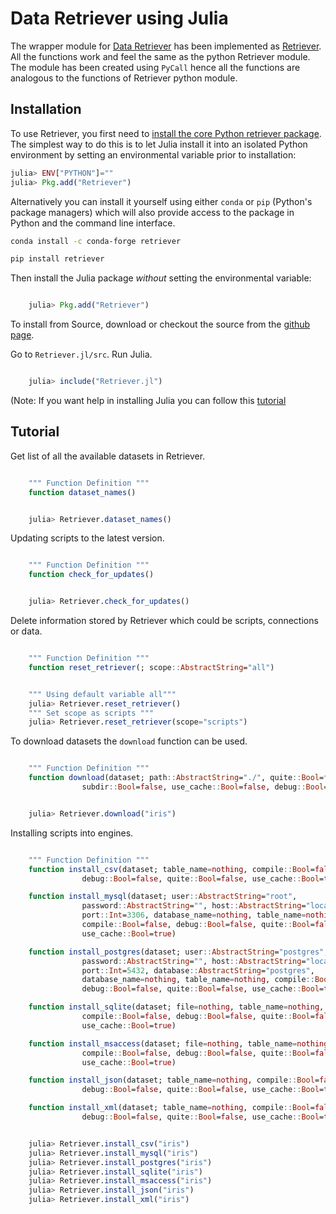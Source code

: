 # Data Retriever using Julia

The wrapper module for [Data Retriever](https://www.data-retriever.org) has been implemented as [Retriever](https://github.com/weecology/Retriever.jl.git).
All the functions work and feel the same as the python Retriever module.
The module has been created using ``PyCall`` hence all the functions are analogous to the functions of Retriever python module.


## Installation

To use Retriever, you first need to
[install the core Python retriever package](https://www.data-retriever.org).
The simplest way to do this is to let Julia install it into an isolated Python
environment by setting an environmental variable prior to installation:

```julia
julia> ENV["PYTHON"]=""
julia> Pkg.add("Retriever")
```

Alternatively you can install it yourself using either `conda` or `pip`
(Python's package managers) which will also provide access to the package in
Python and the command line interface.

```bash
conda install -c conda-forge retriever
```

```bash
pip install retriever
```

Then install the Julia package *without* setting the environmental variable:

```julia

    julia> Pkg.add("Retriever")

```

To install from Source, download or checkout the source from the [github page](https://github.com/weecology/Retriever.jl).

Go to `Retriever.jl/src`. Run Julia.

```julia

    julia> include("Retriever.jl")

```

(Note: If you want help in installing Julia you can follow this [tutorial](https://medium.com/@shivamnegi2019/julia-beginners-guide-part-1-a9c369128c78)

## Tutorial

Get list of all the available datasets in Retriever.

```julia

    """ Function Definition """
    function dataset_names()

```

```julia

    julia> Retriever.dataset_names()

```

Updating scripts to the latest version.

```julia

    """ Function Definition """
    function check_for_updates()

```

```julia

    julia> Retriever.check_for_updates()

```

Delete information stored by Retriever which could be scripts, connections or data.

```julia

    """ Function Definition """
    function reset_retriever(; scope::AbstractString="all")

```

```julia

    """ Using default variable all"""
    julia> Retriever.reset_retriever()
    """ Set scope as scripts """
    julia> Retriever.reset_retriever(scope="scripts")

```

To download datasets the ``download`` function can be used.

```julia

    """ Function Definition """
    function download(dataset; path::AbstractString="./", quite::Bool=false,
                subdir::Bool=false, use_cache::Bool=false, debug::Bool=false)


```

```julia

    julia> Retriever.download("iris")

```

Installing scripts into engines.


```julia

    """ Function Definition """
    function install_csv(dataset; table_name=nothing, compile::Bool=false,
                debug::Bool=false, quite::Bool=false, use_cache::Bool=true)

    function install_mysql(dataset; user::AbstractString="root",
                password::AbstractString="", host::AbstractString="localhost",
                port::Int=3306, database_name=nothing, table_name=nothing,
                compile::Bool=false, debug::Bool=false, quite::Bool=false,
                use_cache::Bool=true)

    function install_postgres(dataset; user::AbstractString="postgres",
                password::AbstractString="", host::AbstractString="localhost",
                port::Int=5432, database::AbstractString="postgres",
                database_name=nothing, table_name=nothing, compile::Bool=false,
                debug::Bool=false, quite::Bool=false, use_cache::Bool=true)

    function install_sqlite(dataset; file=nothing, table_name=nothing,
                compile::Bool=false, debug::Bool=false, quite::Bool=false,
                use_cache::Bool=true)

    function install_msaccess(dataset; file=nothing, table_name=nothing,
                compile::Bool=false, debug::Bool=false, quite::Bool=false,
                use_cache::Bool=true)

    function install_json(dataset; table_name=nothing, compile::Bool=false,
                debug::Bool=false, quite::Bool=false, use_cache::Bool=true)

    function install_xml(dataset; table_name=nothing, compile::Bool=false,
                debug::Bool=false, quite::Bool=false, use_cache::Bool=true)

```

```julia

    julia> Retriever.install_csv("iris")
    julia> Retriever.install_mysql("iris")
    julia> Retriever.install_postgres("iris")
    julia> Retriever.install_sqlite("iris")
    julia> Retriever.install_msaccess("iris")
    julia> Retriever.install_json("iris")
    julia> Retriever.install_xml("iris")

```
